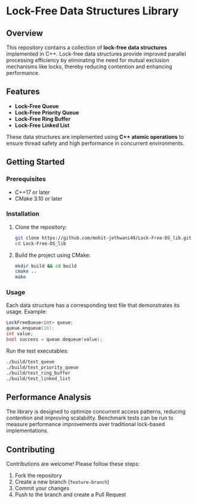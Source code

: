 # Lock-Free Data Structures Library

## Overview
This repository contains a collection of **lock-free data structures** implemented in C++. Lock-free data structures provide improved parallel processing efficiency by eliminating the need for mutual exclusion mechanisms like locks, thereby reducing contention and enhancing performance.

## Features
- **Lock-Free Queue**
- **Lock-Free Priority Queue**
- **Lock-Free Ring Buffer**
- **Lock-Free Linked List**

These data structures are implemented using **C++ atomic operations** to ensure thread safety and high performance in concurrent environments.

## Getting Started

### Prerequisites
- C++17 or later
- CMake 3.10 or later

### Installation
1. Clone the repository:
   ```sh
   git clone https://github.com/mohit-jethwani49/Lock-Free-DS_lib.git
   cd Lock-Free-DS_lib
   ```
2. Build the project using CMake:
   ```sh
   mkdir build && cd build
   cmake ..
   make
   ```

### Usage
Each data structure has a corresponding test file that demonstrates its usage. Example:
```cpp
LockFreeQueue<int> queue;
queue.enqueue(10);
int value;
bool success = queue.dequeue(value);
```
Run the test executables:
```sh
./build/test_queue
./build/test_priority_queue
./build/test_ring_buffer
./build/test_linked_list
```

## Performance Analysis
The library is designed to optimize concurrent access patterns, reducing contention and improving scalability. Benchmark tests can be run to measure performance improvements over traditional lock-based implementations.

## Contributing
Contributions are welcome! Please follow these steps:
1. Fork the repository
2. Create a new branch (`feature-branch`)
3. Commit your changes
4. Push to the branch and create a Pull Request

